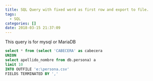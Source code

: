 ```yaml
---
title: SQL Query with fixed word as first row and export to file.
tags:
  - SQL
categories: []
date: 2018-03-15 21:37:09
---
```


This query is for mysql or MariaDB
```sql
select * from (select 'CABECERA' as cabecera
UNION
select apellido_nombre from db.persona) a
limit 10
INTO OUTFILE 'e:\persona.csv'
FIELDS TERMINATED BY ','
```
